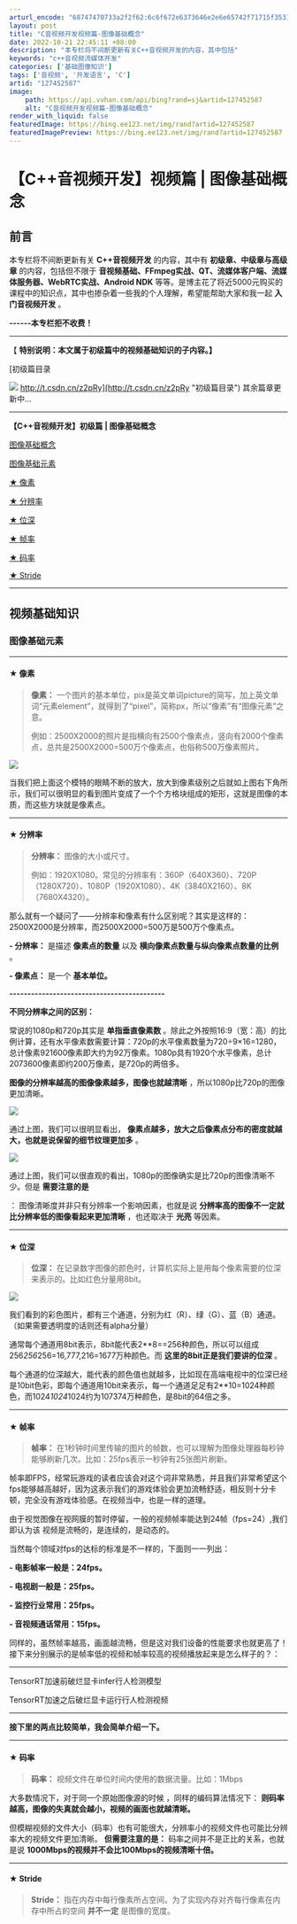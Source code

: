 ```yaml
---
arturl_encode: "68747470733a2f2f62:6c6f672e6373646e2e6e65742f71715f35313833313333352f:61727469636c652f64657461696c732f313237343532353837"
layout: post
title: "C音视频开发视频篇-图像基础概念"
date: 2022-10-21 22:45:11 +08:00
description: "本专栏将不间断更新有关C++音视频开发的内容，其中包括"
keywords: "c++音视频流媒体开发"
categories: ['基础图像知识']
tags: ['音视频', '开发语言', 'C']
artid: "127452587"
image:
    path: https://api.vvhan.com/api/bing?rand=sj&artid=127452587
    alt: "C音视频开发视频篇-图像基础概念"
render_with_liquid: false
featuredImage: https://bing.ee123.net/img/rand?artid=127452587
featuredImagePreview: https://bing.ee123.net/img/rand?artid=127452587
---
```


# 【C++音视频开发】视频篇 | 图像基础概念

## 前言

本专栏将不间断更新有关
**C++音视频开发**
的内容，其中有
**初级章、中级章与高级章**
的内容，包括但不限于
**音视频基础、FFmpeg实战、QT、流媒体客户端、流媒体服务器、WebRTC实战、Android NDK**
等等。是博主花了将近5000元购买的课程中的知识点，其中也掺杂着一些我的个人理解，希望能帮助大家和我一起
**入门音视频开发**
。

**------本专栏拒不收费！**

---

【
**特别说明：本文属于初级篇中的视频基础知识的子内容。】**

[初级篇目录

![](https://i-blog.csdnimg.cn/blog_migrate/4320c758cf64995ac483f9950f04aaf2.png)
http://t.csdn.cn/z2pRy](http://t.csdn.cn/z2pRy "初级篇目录")
其余篇章更新中...

---

**【C++音视频开发】初级篇 | 图像基础概念**

[图像基础概念](#%E5%9B%BE%E5%83%8F%E5%9F%BA%E7%A1%80%E6%A6%82%E5%BF%B5)

[图像基础元素](#%E5%9B%BE%E5%83%8F%E5%9F%BA%E7%A1%80%E5%85%83%E7%B4%A0)

[★ 像素](#%E2%98%85%20%E5%83%8F%E7%B4%A0)

[★ 分辨率](#%E2%98%85%20%E5%88%86%E8%BE%A8%E7%8E%87)

[★ 位深](#%E2%98%85%20%E4%BD%8D%E6%B7%B1)

[★ 帧率](#%E2%98%85%20%E5%B8%A7%E7%8E%87)

[★ 码率](#%E2%98%85%20%E7%A0%81%E7%8E%87)

[★ Stride](#%E2%98%85%20Stride)

---

## **视频基础知识**

### 图像基础元素

---

#### ★ 像素

> **像素：**
> 一个图片的基本单位，pix是英文单词picture的简写，加上英文单词“元素element”，就得到了“pixel”，简称px，所以“像素”有“图像元素”之意。
>
> 例如：2500X2000的照片是指横向有2500个像素点，竖向有2000个像素点，总共是2500X2000=500万个像素点，也俗称500万像素照片。

![](https://i-blog.csdnimg.cn/blog_migrate/f1bd7f59a51ab5f9e12066edd1d99f6e.png)

当我们把上面这个模特的眼睛不断的放大，放大到像素级别之后就如上图右下角所示，我们可以很明显的看到图片变成了一个个方格块组成的矩形，这就是图像的本质，而这些方块就是像素点。

---

#### ★ 分辨率

> **分辨率：**
> 图像的大小或尺寸。
>
> 例如：1920X1080。常见的分辨率有：360P（640X360）、720P（1280X720）、1080P（1920X1080）、4K（3840X2160）、8K（7680X4320）。

那么就有一个疑问了——分辨率和像素有什么区别呢？其实是这样的：2500X2000是分辨率，而2500X2000=500万是500万个像素点。

**- 分辨率：**
是描述
**像素点的数量**
以及
**横向像素点数量与纵向像素点数量的比例**
。

**- 像素点：**
是一个
**基本单位。**

**-------------------------------------------**

**不同分辨率之间的区别：**

常说的1080p和720p其实是
**单指垂直像素数**
。除此之外按照16:9（宽：高）的比例计算，还有水平像素数需要计算：720p的水平像素数量为720÷9×16=1280，总计像素921600像素即大约为92万像素。1080p具有1920个水平像素，总计2073600像素即约200万像素，是720p的两倍多。

**图像的分辨率越高的图像像素越多，图像也就越清晰**
，所以1080p比720p的图像更加清晰。

![](https://i-blog.csdnimg.cn/blog_migrate/e4c7f2230d5a8707c10ebac7c86cb349.png)

通过上图，我们可以很明显看出，
**像素点越多，放大之后像素点分布的密度就越大，也就是说保留的细节纹理更加多**
。

![](https://i-blog.csdnimg.cn/blog_migrate/ab81142688c7d055626f1f1b322e1e20.png)

通过上图，我们可以很直观的看出，1080p的图像确实是比720p的图像清晰不少。但是
**需要注意的是**

：
图像清晰度并非只有分辨率一个影响因素，也就是说
**分辨率高的图像不一定就比分辨率低的图像看起来更加清晰**
，也还取决于
**光亮**
等因素。

---

#### ★ 位深

> **位深：**
> 在记录数字图像的颜色时，计算机实际上是用每个像素需要的位深来表示的。比如红色分量用8bit。

![](https://i-blog.csdnimg.cn/blog_migrate/229facb4f578d07723dc5ae259869ac6.png)

我们看到的彩色图片，都有三个通道，分别为红（R）、绿（G）、蓝（B）通道。（如果需要透明度的话则还有alpha分量）

通常每个通道用8bit表示，8bit能代表2**8==256种颜色，所以可以组成256*256*256=16,777,216=1677万种颜色。而
**这里的8bit正是我们要讲的位深**
。

每个通道的位深越大，能代表的颜色值也就越多，比如现在高端电视中的位深已经是10bit色彩，即每个通道用10bit来表示，每一个通道足足有2**10=1024种颜色，而1024*1024*1024约为107374万种颜色，是8bit的64倍之多。

---

#### ★ 帧率

> **帧率：**
> 在1秒钟时间里传输的图片的帧数，也可以理解为图像处理器每秒钟能够刷新几次。比如：25fps表示一秒钟有25张图片刷新。

帧率即FPS，经常玩游戏的读者应该会对这个词非常熟悉，并且我们非常希望这个fps能够越高越好，因为这表示我们的游戏体验会更加流畅舒适，相反则十分卡顿，完全没有游戏体验感。在视频当中，也是一样的道理。

由于视觉图像在视网膜的暂时停留，一般的视频帧率能达到24帧（fps=24）,我们即认为该 视频是流畅的，是连续的，是动态的。

当然每个领域对fps的达标的标准是不一样的，下面则一一列出：

**- 电影帧率一般是：24fps。**

**- 电视剧一般是：25fps。**

**- 监控行业常用：25fps。**

**- 音视频通话常用：15fps。**

同样的，虽然帧率越高，画面越流畅，但是这对我们设备的性能要求也就更高了！接下来分别展示的是帧率低的视频和帧率较高的视频播放起来是怎么样子的？：

---

TensorRT加速前破烂显卡infer行人检测模型

TensorRT加速之后破烂显卡运行行人检测视频

---

**接下里的两点比较简单，我会简单介绍一下。**

---

#### ★ 码率

> **码率：**
> 视频文件在单位时间内使用的数据流量。比如：1Mbps

大多数情况下，对于同一个原始图像源的时候 ，同样的编码算法情况下：
**则码率越高，图像的失真就会越小，视频的画面也就越清晰。**

但模糊视频的文件大小（码率）也有可能很大，分辨率小的视频文件也可能比分辨率大的视频文件更加清晰。
**但需要注意的是：**
码率之间并不是正比的关系，也就是说
**1000Mbps的视频并不会比100Mbps的视频清晰十倍。**

---

#### ★ Stride

> **Stride：**
> 指在内存中每行像素所占空间。为了实现内存对齐每行像素在内存中所占的空间
> **并不一定**
> 是图像的宽度。